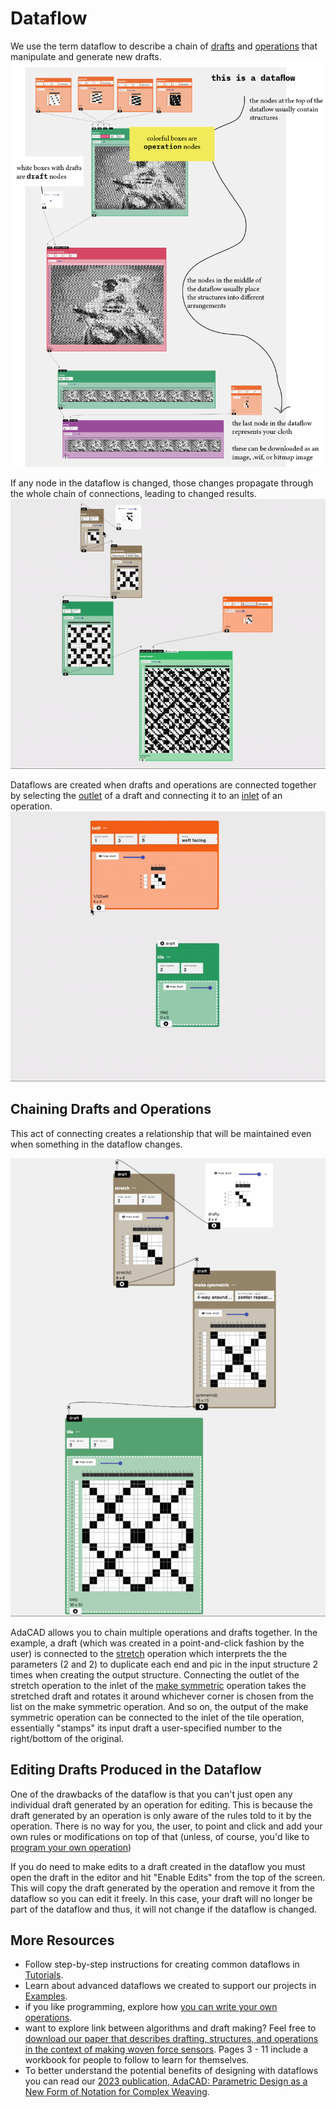 # Dataflow
We use the term dataflow to describe a chain of [drafts](./draft.md) and [operations](./operation.md) that manipulate and generate new drafts. 
![file](./img/operation_dataflow.png)


If any node in the dataflow is changed, those changes propagate through the whole chain of connections, leading to changed results. 
![file](./img/dataflow_animated.gif)

Dataflows are created when drafts and operations are connected together by selecting the [outlet](outlet) of a draft and connecting it to an [inlet](inlet) of an operation. 
![file](./img/connection.gif)


## Chaining Drafts and Operations
This act of connecting creates a relationship that will be maintained even when something in the dataflow changes. 

![file](./img/dataflow.png)


AdaCAD allows you to chain multiple operations and drafts together. In the example, a draft (which was created in a point-and-click fashion by the user) is connected to the [stretch](../operations/stretch.md) operation which interprets the the parameters (2 and 2) to duplicate each end and pic in the input structure 2 times when creating the output structure. Connecting the outlet of the stretch operation to the inlet of the [make symmetric](../operations/makesymmetric) operation takes the stretched draft and rotates it around whichever corner is chosen from the list on the make symmetric operation. And so on, the output of the make symmetric operation can be connected to the inlet of the tile operation, essentially "stamps" its input draft a user-specified number to the right/bottom of the original. 

## Editing Drafts Produced in the Dataflow

One of the drawbacks of the dataflow is that you can't just open any individual draft generated by an operation for editing. This is because the draft generated by an operation is only aware of the rules told to it by the operation. There is no way for you, the user, to point and click and add your own rules or modifications on top of that (unless, of course, you'd like to [program your own operation](../../develop/makeanoperation.md))

If you do need to make edits to a draft created in the dataflow you must open the draft in the editor and hit "Enable Edits" from the top of the screen. This will copy the draft generated by the operation and remove it from the dataflow so you can edit it freely. In this case, your draft will no longer be part of the dataflow and thus, it will not change if the dataflow is changed. 

## More Resources

- Follow step-by-step instructions for creating common dataflows in [Tutorials](../../learn/tutorials/figured_weaving_tc2.md). 
- Learn about advanced dataflows we created to support our projects in [Examples](../../learn/examples/lattice-tutorial.md). 
- if you like programming, explore how [you can write your own operations](../../develop/makeanoperation.md).
- want to explore link between algorithms and draft making? Feel free to [download our paper that describes drafting, structures, and operations in the context of making woven force sensors](../../about/resources/introtoweavestructure.pdf). Pages 3 - 11 include a workbook for people to follow to learn for themselves. 
- To better understand the potential benefits of designing with dataflows you can read our [2023 publication, AdaCAD: Parametric Design as a New Form of Notation for Complex Weaving](../../about/research.md#adacad-parametric-design-as-a-new-form-of-notation-for-complex-weaving-chi-2023). 

